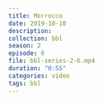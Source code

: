 ```yaml
---
title: Morrocco
date: 2019-10-10
description:
collection: bbl
season: 2
episode: 6
file: bbl-series-2-6.mp4
duration: "0:55"
categories: video
tags: bbl
---
```

